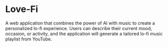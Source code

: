 # Love-Fi
A web application that combines the power of AI with music to create a personalized lo-fi experience. Users can describe their current mood, occasion, or activity, and the application will generate a tailored lo-fi music playlist from YouTube.
